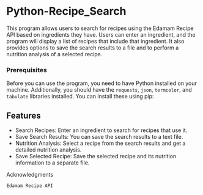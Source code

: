 # Python-Recipe_Search

This program allows users to search for recipes using the Edamam Recipe API based on ingredients they have. Users can enter an ingredient, and the program will display a list of recipes that include that ingredient. It also provides options to save the search results to a file and to perform a nutrition analysis of a selected recipe.

### Prerequisites

Before you can use the program, you need to have Python installed on your machine. Additionally, you should have the `requests`, `json`, `termcolor`, and `tabulate` libraries installed. You can install these using pip:

## Features

- Search Recipes: Enter an ingredient to search for recipes that use it.
- Save Search Results: You can save the search results to a text file.
- Nutrition Analysis: Select a recipe from the search results and get a detailed nutrition analysis.
- Save Selected Recipe: Save the selected recipe and its nutrition information to a separate file.


Acknowledgments

    Edamam Recipe API
